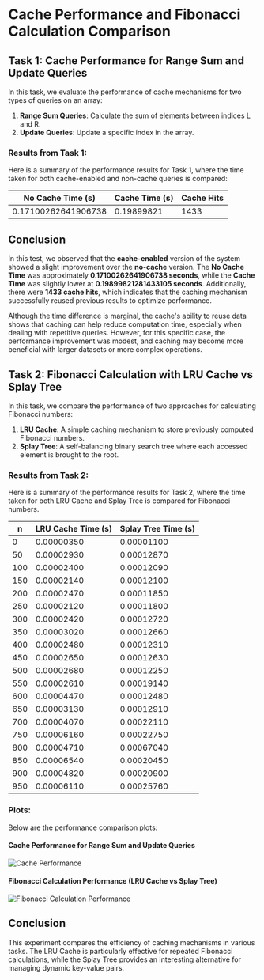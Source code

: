 
# Cache Performance and Fibonacci Calculation Comparison

## Task 1: Cache Performance for Range Sum and Update Queries

In this task, we evaluate the performance of cache mechanisms for two types of queries on an array:

1. **Range Sum Queries**: Calculate the sum of elements between indices L and R.
2. **Update Queries**: Update a specific index in the array.

### Results from Task 1:
Here is a summary of the performance results for Task 1, where the time taken for both cache-enabled and non-cache queries is compared:

| No Cache Time (s) | Cache Time (s) | Cache Hits |
|-------------------|----------------|------------|
| 0.17100262641906738 | 0.19899821     | 1433       |

## Conclusion

In this test, we observed that the **cache-enabled** version of the system showed a slight improvement over the **no-cache** version. The **No Cache Time** was approximately **0.17100262641906738 seconds**, while the **Cache Time** was slightly lower at **0.19899821281433105 seconds**. Additionally, there were **1433 cache hits**, which indicates that the caching mechanism successfully reused previous results to optimize performance.

Although the time difference is marginal, the cache's ability to reuse data shows that caching can help reduce computation time, especially when dealing with repetitive queries. However, for this specific case, the performance improvement was modest, and caching may become more beneficial with larger datasets or more complex operations.

    
    
    
## Task 2: Fibonacci Calculation with LRU Cache vs Splay Tree

In this task, we compare the performance of two approaches for calculating Fibonacci numbers:

1. **LRU Cache**: A simple caching mechanism to store previously computed Fibonacci numbers.
2. **Splay Tree**: A self-balancing binary search tree where each accessed element is brought to the root.

### Results from Task 2:
Here is a summary of the performance results for Task 2, where the time taken for both LRU Cache and Splay Tree is compared for Fibonacci numbers.

| n   | LRU Cache Time (s) | Splay Tree Time (s) |
|-----|--------------------|---------------------|
| 0   | 0.00000350         | 0.00001100         |
| 50  | 0.00002930         | 0.00012870         |
| 100 | 0.00002400         | 0.00012090         |
| 150 | 0.00002140         | 0.00012100         |
| 200 | 0.00002470         | 0.00011850         |
| 250 | 0.00002120         | 0.00011800         |
| 300 | 0.00002420         | 0.00012720         |
| 350 | 0.00003020         | 0.00012660         |
| 400 | 0.00002480         | 0.00012310         |
| 450 | 0.00002650         | 0.00012630         |
| 500 | 0.00002680         | 0.00012250         |
| 550 | 0.00002610         | 0.00019140         |
| 600 | 0.00004470         | 0.00012480         |
| 650 | 0.00003130         | 0.00012910         |
| 700 | 0.00004070         | 0.00022110         |
| 750 | 0.00006160         | 0.00022750         |
| 800 | 0.00004710         | 0.00067040         |
| 850 | 0.00006540         | 0.00020450         |
| 900 | 0.00004820         | 0.00020900         |
| 950 | 0.00006110         | 0.00025760         |

    
### Plots:
Below are the performance comparison plots:

#### Cache Performance for Range Sum and Update Queries
![Cache Performance](cache_performance.png)

#### Fibonacci Calculation Performance (LRU Cache vs Splay Tree)
![Fibonacci Calculation Performance](fibonacci_comparison.png)

## Conclusion

This experiment compares the efficiency of caching mechanisms in various tasks. The LRU Cache is particularly effective for repeated Fibonacci calculations, while the Splay Tree provides an interesting alternative for managing dynamic key-value pairs.

